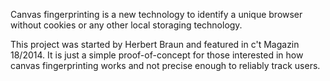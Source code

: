 Canvas fingerprinting is a new technology to identify a unique browser without cookies or any other local storaging technology.

This project was started by Herbert Braun and featured in c't Magazin 18/2014. It is just a simple proof-of-concept for those interested in how canvas fingerprinting works and not precise enough to reliably track users.